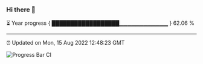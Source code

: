 ### Hi there 👋

⏳ Year progress { ██████████████████▁▁▁▁▁▁▁▁▁▁▁▁ } 62.06 %

---

⏰ Updated on Mon, 15 Aug 2022 12:48:23 GMT

![Progress Bar CI](https://github.com/ZhaoGui/ZhaoGui/workflows/Progress%20Bar%20CI/badge.svg)
